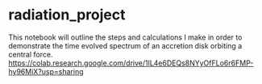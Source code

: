 # radiation_project


This notebook will outline the steps and calculations I make in order to demonstrate the time evolved spectrum of an accretion disk orbiting a central force. https://colab.research.google.com/drive/1lL4e6DEQs8NYyOfFLo6r6FMP-hy96MiX?usp=sharing 
